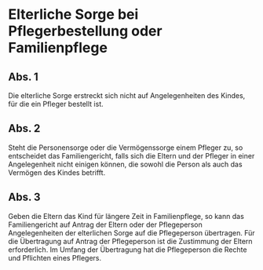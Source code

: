 # Elterliche Sorge bei Pflegerbestellung oder Familienpflege



## Abs. 1

 Die elterliche Sorge erstreckt sich nicht auf Angelegenheiten des Kindes, für die ein Pfleger bestellt ist.

## Abs. 2

 Steht die Personensorge oder die Vermögenssorge einem Pfleger zu, so entscheidet das Familiengericht, falls sich die Eltern und der Pfleger in einer Angelegenheit nicht einigen können, die sowohl die Person als auch das Vermögen des Kindes betrifft.

## Abs. 3

 Geben die Eltern das Kind für längere Zeit in Familienpflege, so kann das Familiengericht auf Antrag der Eltern oder der Pflegeperson Angelegenheiten der elterlichen Sorge auf die Pflegeperson übertragen. Für die Übertragung auf Antrag der Pflegeperson ist die Zustimmung der Eltern erforderlich. Im Umfang der Übertragung hat die Pflegeperson die Rechte und Pflichten eines Pflegers. 

